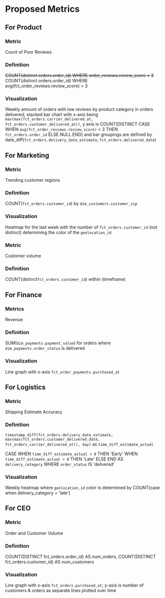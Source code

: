 # Proposed Metrics


## For Product

### Metric
Count of Poor Reviews

### Definition
~~COUNT(distinct orders.order_id) WHERE order_reviews.review_score < 3~~
COUNT(distinct orders.order_id) WHERE avg(fct_order_reviews.review_score) < 3

### Visualization
Weekly amount of orders with low reviews by product category in orders delivered;
stacked bar chart with x-axis being `max(max(fct_orders.carrier_delivered_at, fct_orders.customer_delivered_at))`, y axis is COUNT(DISTINCT CASE WHEN
`avg(fct_order_reviews.review_score)` < 3 THEN `fct_orders.order_id` ELSE NULL END)
and bar groupings are defined by date_diff(`fct_orders.delivery_date_estimate`, `fct_orders.delivered_date`)

## For Marketing

### Metric
Trending customer regions

### Definition
COUNT(`fct_orders.customer_id`) by `dim_customers.customer_zip`

### Visualization
Heatmap for the last week with the number of `fct_orders.customer_id` (not distinct) determining
the color of the `geolocation_id`

### Metric
Customer volume

### Definition
COUNT(distinct`fct_orders.customer_id`) within (timeframe)


## For Finance

### Metrics
Revenue

### Definition
SUM(`dim_payments.payment_value`) for orders where `dim_payments.order_status` is delivered

### Visualization
Line graph with x-axis `fct_order_payments.purchased_at`

## For Logistics

### Metric
Shipping Estimate Accuracy

### Definition
`timestamp_diff(fct_orders.delivery_date_estimate, max(max(fct_orders.customer_delivered_date, fct_orders_carrier_delivered_at)), day)` as `time_diff_estimate_actual`

CASE WHEN `time_diff_estimate_actual < 0` THEN 'Early'
WHEN `time_diff_estimate_actual > 0` THEN 'Late' ELSE END AS `delivery_category`
WHERE `order_status` IS 'delivered'

### Visualization
Weekly heatmap where `geolocation_id` color is determined by COUNT(case when delivery_category = 'late')

## For CEO

### Metric
Order and Customer Volume

### Definition
COUNT(DISTINCT fct_orders.order_id) AS num_orders,
COUNT(DISTINCT fct_orders.customer_id) AS num_customers

### Visualization
Line graph with x-axis `fct_orders.purchased_at`; y-axis is number of customers & orders as
separate lines plotted over time
